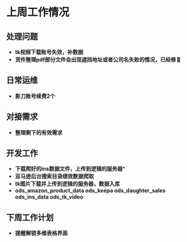 # 上周工作情况
## **处理问题**
- **tk视频下载账号失效，补数据**
- **货件整理pdf部分文件会出现遮挡地址或者公司名失败的情况，已经修复**

## **日常运维**
- **影刀账号续费2个**

## **对接需求**
- **整理剩下的有效需求**

## **开发工作**
- **下载爬好的ins数据文件，上传到逻辑的服务器***
- **亚马逊后台搜索目录绩效数据爬取**
- **tk图片下载并上传到逻辑的服务器，数据入库**
- **ods_amazon_product_data   ods_keepa   ods_daughter_sales  ods_ins_data  ods_tk_video**


## **下周工作计划**

- **提醒解锁多维表格界面**
